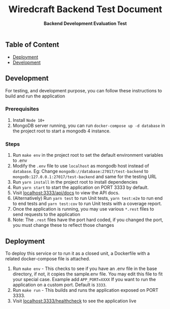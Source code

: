 <h1 align="center">Wiredcraft Backend Test Document</h1>
<div align="center">
  <strong>Backend Development Evaluation Test</strong>
</div>
<br />

## Table of Content
* [Deployment](#deployment)
* [Development](#development)




## Development
For testing, and development purpose, you can follow these instructions to build and run the application

### Prerequisites
1. Install `Node 10+`
2. MongoDB server running, you can run `docker-compose up -d database` in the project root to start a mongodb 4 instance.

### Steps
1. Run `make env` in the project root to set the default environment variables to .env
2. Modify the `.env` file to use `localhost` as mongodb host instead of `database`. Eg: Change `mongodb://database:27017/test-backend` to `mongodb:127.0.0.1:27017/test-backend` and same for the testing URL
3. Run `yarn install` in the project root to install dependencies
4. Run `yarn start` to start the application on PORT 3333 by default.
5. Visit [localhost:3333/api/docs](http://localhost:3333/api/docs) to view the API docs.
6. (Alternatively) Run `yarn test` to run Unit tests, `yarn test:e2e` to run end to end tests and `yarn test:cov` to run Unit tests with a coverage report.
7. Once the application is running, you may use various `*.rest` files to send requests to the application
8. Note: The `.rest` files have the port hard coded, if you changed the port, you must change these to reflect those changes

## Deployment
To deploy this service or to run it as a closed unit, a Dockerfile with a related docker-compose file is attached.

1. Run `make env` - This checks to see if you have an .env file in the base directory, if not, it copies the sample.env file. You may edit this file to fit your special case. Example add `APP_PORT=XXXX` If you want to run the application on a custom port. Default is `3333`.
2. Run `make run` - This builds and runs the application exposed on PORT 3333.
3. Visit [localhost:3333/healthcheck](http://localhost:3333/healthcheck) to see the application live
